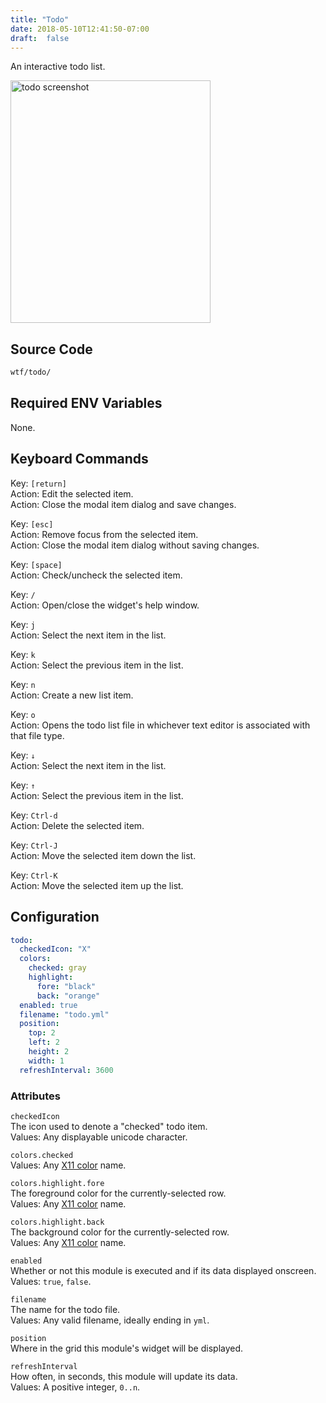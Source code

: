 ```yaml
---
title: "Todo"
date: 2018-05-10T12:41:50-07:00
draft:  false
---
```


An interactive todo list.

<img src="/imgs/modules/todo.png" width="320" height="388" alt="todo screenshot" />

## Source Code

```bash
wtf/todo/
```

## Required ENV Variables

None.

## Keyboard Commands

<span class="caption">Key:</span> `[return]` <br />
<span class="caption">Action:</span> Edit the selected item. <br />
<span class="caption">Action:</span> Close the modal item dialog and save changes. <br />

<span class="caption">Key:</span> `[esc]` <br />
<span class="caption">Action:</span> Remove focus from the selected item. <br />
<span class="caption">Action:</span> Close the modal item dialog without saving changes.

<span class="caption">Key:</span> `[space]` <br />
<span class="caption">Action:</span> Check/uncheck the selected item.

<span class="caption">Key:</span> `/` <br />
<span class="caption">Action:</span> Open/close the widget's help window.

<span class="caption">Key:</span> `j` <br />
<span class="caption">Action:</span> Select the next item in the list.

<span class="caption">Key:</span> `k` <br />
<span class="caption">Action:</span> Select the previous item in the list.

<span class="caption">Key:</span> `n` <br />
<span class="caption">Action:</span> Create a new list item.

<span class="caption">Key:</span> `o` <br />
<span class="caption">Action:</span> Opens the todo list file in
whichever text editor is associated with that file type.

<span class="caption">Key:</span> `↓` <br />
<span class="caption">Action:</span> Select the next item in the list.

<span class="caption">Key:</span> `↑` <br />
<span class="caption">Action:</span> Select the previous item in the list.

<span class="caption">Key:</span> `Ctrl-d` <br />
<span class="caption">Action:</span> Delete the selected item.

<span class="caption">Key:</span> `Ctrl-J` <br />
<span class="caption">Action:</span> Move the selected item down the list.

<span class="caption">Key:</span> `Ctrl-K` <br />
<span class="caption">Action:</span> Move the selected item up the list.

## Configuration

```yaml
todo:
  checkedIcon: "X"
  colors:
    checked: gray
    highlight:
      fore: "black"
      back: "orange"
  enabled: true
  filename: "todo.yml"
  position:
    top: 2
    left: 2
    height: 2
    width: 1
  refreshInterval: 3600
```

### Attributes

`checkedIcon` <br />
The icon used to denote a "checked" todo item. <br />
Values: Any displayable unicode character.

`colors.checked` <br />
Values: Any <a href="https://en.wikipedia.org/wiki/X11_color_names">X11 color</a> name.

`colors.highlight.fore` <br />
The foreground color for the currently-selected row. <br />
Values: Any <a href="https://en.wikipedia.org/wiki/X11_color_names">X11 color</a> name.

`colors.highlight.back` <br />
The background color for the currently-selected row. <br />
Values: Any <a href="https://en.wikipedia.org/wiki/X11_color_names">X11 color</a> name.

`enabled` <br />
Whether or not this module is executed and if its data displayed onscreen. <br />
Values: `true`, `false`.

`filename` <br />
The name for the todo file. <br />
Values: Any valid filename, ideally ending in `yml`.

`position` <br />
Where in the grid this module's widget will be displayed. <br />

`refreshInterval` <br />
How often, in seconds, this module will update its data. <br />
Values: A positive integer, `0..n`.
